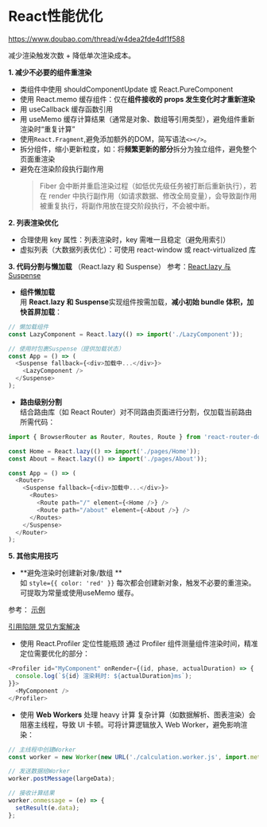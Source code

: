 # React性能优化
https://www.doubao.com/thread/w4dea2fde4df1f588

减少渲染触发次数 + 降低单次渲染成本。

**1. 减少不必要的组件重渲染**
* 类组件中使用 shouldComponentUpdate 或 React.PureComponent
* 使用 React.memo 缓存组件：仅在**组件接收的 props 发生变化时才重新渲染**
* 用 useCallback 缓存函数引用
* 用 useMemo 缓存计算结果（通常是对象、数组等引用类型），避免组件重新渲染时“重复计算”
* 使用```React.Fragment```,避免添加额外的DOM，简写语法```<></>```。
* 拆分组件，缩小更新粒度，如：将**频繁更新的部分**拆分为独立组件，避免整个页面重渲染
* 避免在渲染阶段执行副作用    
  > Fiber 会中断并重启渲染过程（如低优先级任务被打断后重新执行），若在 render 中执行副作用（如请求数据、修改全局变量），会导致副作用被重复执行，将副作用放在提交阶段执行，不会被中断。

**2. 列表渲染优化**
* 合理使用 key 属性：列表渲染时，key 需唯一且稳定（避免用索引）
* 虚拟列表（大数据列表优化）：可使用 react-window 或 react-virtualized 库

**3. 代码分割与懒加载** （React.lazy 和 Suspense）
参考：[React.lazy 与 Suspense](./8.1__React.lazy__suspense.md)

* **组件懒加载**  
用 **React.lazy 和 Suspense**实现组件按需加载，**减小初始 bundle 体积，加快首屏加载**：
```js
// 懒加载组件
const LazyComponent = React.lazy(() => import('./LazyComponent'));

// 使用时包裹Suspense（提供加载状态）
const App = () => (
  <Suspense fallback={<div>加载中...</div>}>
    <LazyComponent />
  </Suspense>
);
```

* **路由级别分割**  
结合路由库（如 React Router）对不同路由页面进行分割，仅加载当前路由所需代码：
```js
import { BrowserRouter as Router, Routes, Route } from 'react-router-dom';

const Home = React.lazy(() => import('./pages/Home'));
const About = React.lazy(() => import('./pages/About'));

const App = () => (
  <Router>
    <Suspense fallback={<div>加载中...</div>}>
      <Routes>
        <Route path="/" element={<Home />} />
        <Route path="/about" element={<About />} />
      </Routes>
    </Suspense>
  </Router>
);
```
**5. 其他实用技巧**
* **避免渲染时创建新对象/数组 **  
如 ```style={{ color: 'red' }}``` 每次都会创建新对象，触发不必要的重渲染。可提取为常量或使用useMemo 缓存。

参考：
[示例](../code/渲染元素属性为对象.jsx)

[引用陷阱 常见方案解决](./1.0.1__函数式组件_误更新解决.md)

* 使用 React.Profiler 定位性能瓶颈
通过 Profiler 组件测量组件渲染时间，精准定位需要优化的部分：
```js
<Profiler id="MyComponent" onRender={(id, phase, actualDuration) => {
  console.log(`${id} 渲染耗时: ${actualDuration}ms`);
}}>
  <MyComponent />
</Profiler>
```

* 使用 **Web Workers** 处理 heavy 计算
复杂计算（如数据解析、图表渲染）会阻塞主线程，导致 UI 卡顿。可将计算逻辑放入 Web Worker，避免影响渲染：
```js
// 主线程中创建Worker
const worker = new Worker(new URL('./calculation.worker.js', import.meta.url));

// 发送数据给Worker
worker.postMessage(largeData);

// 接收计算结果
worker.onmessage = (e) => {
  setResult(e.data);
};
```